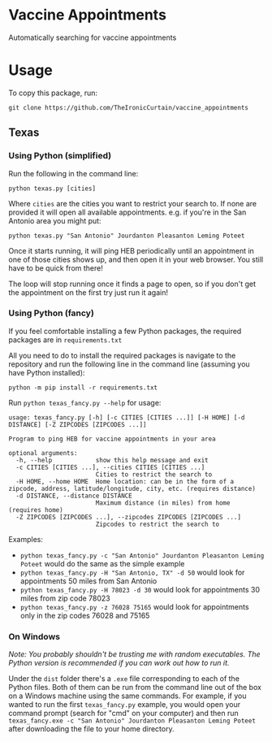 # Vaccine Appointments
Automatically searching for vaccine appointments

# Usage

To copy this package, run:

`git clone https://github.com/TheIronicCurtain/vaccine_appointments`

## Texas

### Using Python (simplified)

Run the following in the command line:

` python texas.py [cities] `

Where `cities` are the cities you want to restrict your search to. If none are provided it will open all available appointments. e.g. if you're in the San Antonio area you might put: 

`python texas.py "San Antonio" Jourdanton Pleasanton Leming Poteet`

Once it starts running, it will ping HEB periodically until an appointment in one of those cities shows up, and then open it in your web browser. You still have to be quick from there!

The loop will stop running once it finds a page to open, so if you don't get the appointment on the first try just run it again!

### Using Python (fancy)

If you feel comfortable installing a few Python packages, the required packages are in `requirements.txt`

All you need to do to install the required packages is navigate to the repository and run the following line in the command line (assuming you have Python installed):

`python -m pip install -r requirements.txt`

Run `python texas_fancy.py --help` for usage:

```
usage: texas_fancy.py [-h] [-c CITIES [CITIES ...]] [-H HOME] [-d DISTANCE] [-Z ZIPCODES [ZIPCODES ...]]

Program to ping HEB for vaccine appointments in your area

optional arguments:
  -h, --help            show this help message and exit
  -c CITIES [CITIES ...], --cities CITIES [CITIES ...]
                        Cities to restrict the search to
  -H HOME, --home HOME  Home location: can be in the form of a zipcode, address, latitude/longitude, city, etc. (requires distance)
  -d DISTANCE, --distance DISTANCE
                        Maximum distance (in miles) from home (requires home)
  -Z ZIPCODES [ZIPCODES ...], --zipcodes ZIPCODES [ZIPCODES ...]
                        Zipcodes to restrict the search to

```

Examples:

 - `python texas_fancy.py -c "San Antonio" Jourdanton Pleasanton Leming Poteet` would do the same as the simple example
 - `python texas_fancy.py -H "San Antonio, TX" -d 50` would look for appointments 50 miles from San Antonio
 - `python texas_fancy.py -H 78023 -d 30` would look for appointments 30 miles from zip code 78023
 - `python texas_fancy.py -z 76028 75165` would look for appointments only in the zip codes 76028 and 75165

### On Windows

_Note: You probably shouldn't be trusting me with random executables. The Python version is recommended if you can work out how to run it._

Under the `dist` folder there's a `.exe` file corresponding to each of the Python files. Both of them can be run from the command line out of the box on a Windows machine using the same commands. For example, if you wanted to run the first `texas_fancy.py` example, you would open your command prompt (search for "cmd" on your computer) and then run `texas_fancy.exe -c "San Antonio" Jourdanton Pleasanton Leming Poteet` after downloading the file to your home directory.
